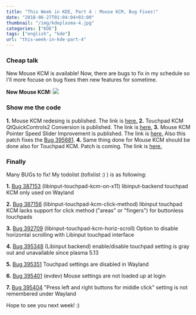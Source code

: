 ```yaml
---
title: "This Week in KDE, Part 4 : Mouse KCM, Bug Fixes!"
date: "2018-06-27T01:04:04+03:00"
thumbnail: "/img/kdeplasma-4.jpg"
categories: ["KDE"]
tags: ["english", "kde"]
url: "this-week-in-kde-part-4"
---
```


### Cheap talk
New Mouse KCM is available! Now, there are bugs to fix in my schedule so I'll more focuse on bug fixes then new features for sometime.

**New Mouse KCM:**
![](/img/kde-mouse-kcm.png)
</br><!----------------------CHEP TALK-->

### Show me the code
<strong>1.</strong> Mouse KCM redesing is published. The link is <a href="https://phabricator.kde.org/R119:e4ce025aa7065d09765211e1dd0433403b37a51b">here.</a>
<strong>2.</strong> Touchpad KCM QtQuickControls2 Conversion is published. The link is <a href="https://phabricator.kde.org/R119:6a4b5870fb2ff918df9e5b8f708e8039b394177e">here.</a>
<strong>3.</strong> Mouse KCM Pointer Speed Slider Improvement is published. The link is <a href="https://phabricator.kde.org/R119:e4ce025aa7065d09765211e1dd0433403b37a51b">here.</a> Also this patch fixes the <a href="https://bugs.kde.org/show_bug.cgi?id=395681">Bug 395681</a>.
<strong>4.</strong> Same thing done for Mouse KCM should be done also for Touchpad KCM. Patch is coming. The link is <a href="https://phabricator.kde.org/D13767">here.</a>
</br> <!---------------SHOW ME THE CODE-->

### Finally
Many BUGs to fix! My todolist (tofixlist :) ) is as following:

<strong>1.</strong> <a href="https://bugs.kde.org/show_bug.cgi?id=387153">Bug 387153</a> (libinput-touchpad-kcm-on-x11)
libinput-backend touchpad KCM only used on Wayland

<strong>2.</strong> <a href="https://bugs.kde.org/show_bug.cgi?id=387156">Bug 387156</a> (libinput-touchpad-kcm-click-method)
libinput touchpad KCM lacks support for click method ("areas" or "fingers") for buttonless touchpads

<strong>3.</strong> <a href="https://bugs.kde.org/show_bug.cgi?id=392709">Bug 392709</a> (libinput-touchpad-kcm-horiz-scroll)
Option to disable horizontal scrolling with Libinput touchpad interface

<strong>4.</strong> <a href="https://bugs.kde.org/show_bug.cgi?id=395348">Bug 395348</a> (Libinput backend)
enable/disable touchpad setting is gray out and unavailable since plasma 5.13

<strong>5.</strong> <a href="https://bugs.kde.org/show_bug.cgi?id=395351">Bug 395351</a>
Touchpad settings are disabled in Wayland

<strong>6.</strong> <a href="https://bugs.kde.org/show_bug.cgi?id=395401">Bug 395401</a> (evdev)
Mouse settings are not loaded up at login

<strong>7.</strong> <a href="https://bugs.kde.org/show_bug.cgi?id=395404">Bug 395404</a>
"Press left and right buttons for middle click" setting is not remembered under Wayland

Hope to see you next week! :)
</br> <!------------------------FINALLY-->
